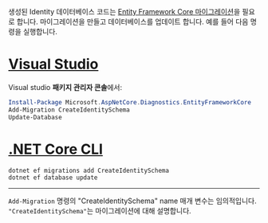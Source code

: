 생성된 Identity 데이터베이스 코드는 [Entity Framework Core 마이그레이션](/ef/core/managing-schemas/migrations/)을 필요로 합니다. 마이그레이션을 만들고 데이터베이스를 업데이트 합니다. 예를 들어 다음 명령을 실행합니다.

# <a name="visual-studiotabvisual-studio"></a>[Visual Studio](#tab/visual-studio)

Visual studio **패키지 관리자 콘솔**에서:

```powershell
Install-Package Microsoft.AspNetCore.Diagnostics.EntityFrameworkCore
Add-Migration CreateIdentitySchema
Update-Database
```

# <a name="net-core-clitabnetcore-cli"></a>[.NET Core CLI](#tab/netcore-cli)

```dotnetcli
dotnet ef migrations add CreateIdentitySchema
dotnet ef database update
```

---

`Add-Migration` 명령의 "CreateIdentitySchema" name 매개 변수는 임의적입니다. `"CreateIdentitySchema"`는 마이그레이션에 대해 설명합니다.
